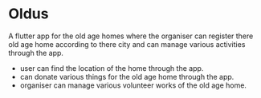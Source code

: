 # Oldus

A flutter app for the old age homes where the organiser can register there old age home according to there city and can manage various activities through the app.
- user can find the location of the home through the app.
- can donate various things for the old age home through the app.
- organiser can manage various volunteer works of the old age home.




